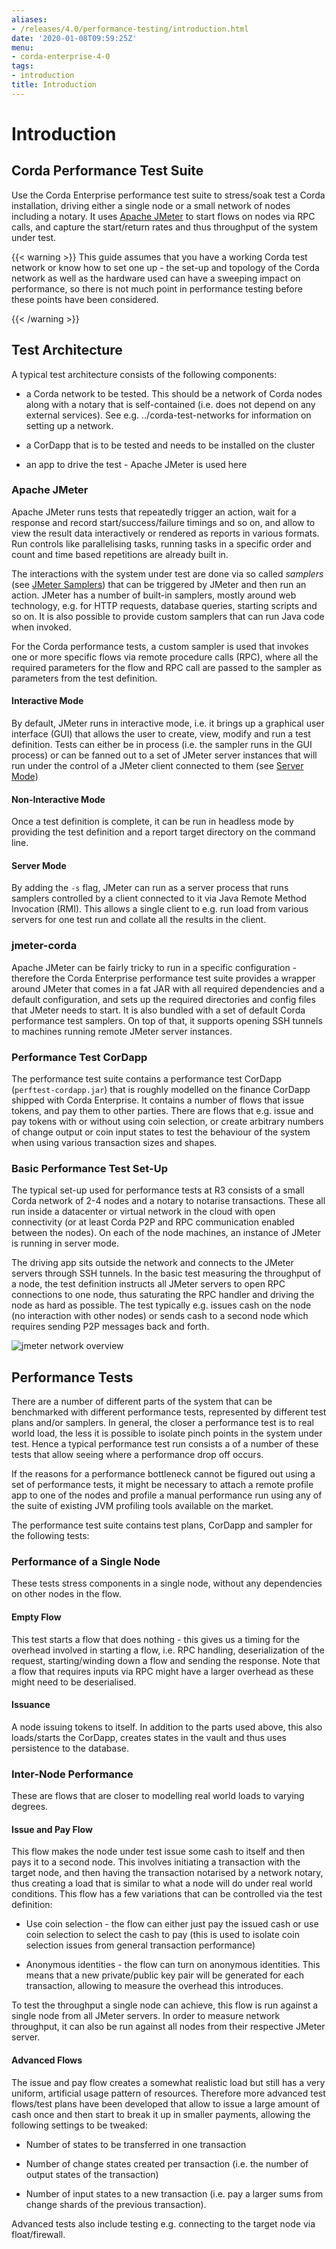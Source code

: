 ```yaml
---
aliases:
- /releases/4.0/performance-testing/introduction.html
date: '2020-01-08T09:59:25Z'
menu:
- corda-enterprise-4-0
tags:
- introduction
title: Introduction
---
```



# Introduction


## Corda Performance Test Suite

Use the Corda Enterprise performance test suite to stress/soak test a Corda installation, driving either a single
                node or a small network of nodes including a notary.
                It uses [Apache JMeter](https://jmeter.apache.org) to start flows on nodes via RPC calls, and
                capture the start/return rates and thus throughput of the system under test.


{{< warning >}}
This guide assumes that you have a working Corda test network or
                    know how to set one up - the set-up and topology of the Corda network as well as the hardware used can have a sweeping
                    impact on performance, so there is not much point in performance testing before these points have been considered.

{{< /warning >}}


## Test Architecture

A typical test architecture consists of the following components:


* a Corda network to be tested. This should be a network of Corda nodes along with a notary that is self-contained
                        (i.e. does not depend on any external services). See e.g. ../corda-test-networks for information on
                        setting up a network.


* a CorDapp that is to be tested and needs to be installed on the cluster


* an app to drive the test - Apache JMeter is used here



### Apache JMeter

Apache JMeter runs tests that repeatedly trigger an action, wait for a response and record start/success/failure
                    timings and so on, and allow to view the result data interactively or rendered as reports in various formats. Run controls
                    like parallelising tasks, running tasks in a specific order and count and time based repetitions are already built in.

The interactions with the system under test are done via so called *samplers* (see [JMeter Samplers](jmeter-samplers.md)) that can be
                    triggered by JMeter and then
                    run an action. JMeter has a number of built-in samplers, mostly around web technology, e.g. for HTTP requests, database
                    queries, starting scripts and so on. It is also possible to provide custom samplers that can run Java code when invoked.

For the Corda performance tests, a custom sampler is used that invokes one or more specific flows via remote procedure
                    calls (RPC), where all the required parameters for the flow and RPC call are passed to the sampler as parameters from
                    the test definition.


#### Interactive Mode

By default, JMeter runs in interactive mode, i.e. it brings up a graphical user interface (GUI) that allows the user to
                        create, view, modify and run a test definition. Tests can either be in process (i.e. the sampler runs in the GUI
                        process) or can be fanned out to a set of JMeter server instances that will run under the control of a JMeter client
                        connected to them (see [Server Mode](#jmeter-server))


#### Non-Interactive Mode

Once a test definition is complete, it can be run in headless mode by providing the test definition and a report target
                        directory on the command line.


#### Server Mode

By adding the `-s` flag,  JMeter can run as a server process that runs samplers controlled by a client connected to it
                        via Java Remote Method Invocation (RMI).
                        This allows a single client to e.g. run load from various servers for one test run and collate all the results in the
                        client.


### jmeter-corda

Apache JMeter can be fairly tricky to run in a specific configuration - therefore the Corda Enterprise performance test
                    suite provides a wrapper around JMeter that comes in a fat JAR with all required dependencies and a default configuration,
                    and sets up the required directories and config files that JMeter needs to start. It is also bundled with a set of default
                    Corda performance test samplers. On top of that, it supports opening SSH tunnels to machines running remote JMeter server
                    instances.


### Performance Test CorDapp

The performance test suite contains a performance test CorDapp (`perftest-cordapp.jar`) that is roughly modelled on the
                    finance CorDapp shipped with Corda Enterprise. It contains a number of flows that issue tokens, and pay them to other
                    parties. There are flows that e.g. issue and pay tokens with or without using coin selection, or create arbitrary
                    numbers of change output or coin input states to test the behaviour of the system when using various transaction sizes
                    and shapes.


### Basic Performance Test Set-Up

The typical set-up used for performance tests at R3 consists of a small Corda network of 2-4 nodes and a notary to
                    notarise transactions. These all run inside a datacenter or virtual network in the cloud with open connectivity (or at
                    least Corda P2P and RPC communication enabled between the nodes). On each of the node machines, an instance of JMeter
                    is running in server mode.

The driving app sits outside the network and connects to the JMeter servers through SSH tunnels. In the basic test
                    measuring the throughput of a node, the test definition instructs all JMeter servers to open RPC connections to one node,
                    thus saturating the RPC handler and driving the node as hard as possible. The test typically e.g. issues cash on the node
                    (no interaction with other nodes) or sends cash to a second node which requires sending P2P messages back and forth.

![jmeter network overview](performance-testing/resources/jmeter-network-overview.png "jmeter network overview")
## Performance Tests

There are a number of different parts of the system that can be benchmarked with different performance tests, represented
                by different test plans and/or samplers. In general, the closer a performance test is to real world load, the less it is
                possible to isolate pinch points in the system under test. Hence a typical performance test run consists a of a number
                of these tests that allow seeing where a performance drop off occurs.

If the reasons for a performance bottleneck cannot be figured out using a set of performance tests, it might be necessary
                to attach a remote profile app to one of the nodes and profile a manual performance run using any of the suite of
                existing JVM profiling tools available on the market.

The performance test suite contains test plans, CorDapp and sampler for the following tests:


### Performance of a Single Node

These tests stress components in a single node, without any dependencies on other nodes in the flow.


#### Empty Flow

This test starts a flow that does nothing - this gives us a timing for the overhead involved in starting a flow, i.e. RPC
                        handling, deserialization of the request, starting/winding down a flow and sending the response. Note that a flow that
                        requires inputs via RPC might have a larger overhead as these might need to be deserialised.


#### Issuance

A node issuing tokens to itself. In addition to the parts used above, this also loads/starts the CorDapp, creates states
                        in the vault and thus uses persistence to the database.


### Inter-Node Performance

These are flows that are closer to modelling real world loads to varying degrees.


#### Issue and Pay Flow

This flow makes the node under test issue some cash to itself and then pays it to a second node. This involves initiating
                        a transaction with the target node, and then having the transaction notarised by a network notary, thus creating a load that
                        is similar to what a node will do under real world conditions. This flow has a few variations that can be controlled via
                        the test definition:


* Use coin selection - the flow can either just pay the issued cash or use coin selection to select the cash to pay (this
                                is used to isolate coin selection issues from general transaction performance)


* Anonymous identities - the flow can turn on anonymous identities. This means that a new private/public key pair will be
                                generated for each transaction, allowing to measure the overhead this introduces.


To test the throughput a single node can achieve, this flow is run against a single node from all JMeter servers. In order
                        to measure network throughput, it can also be run against all nodes from their respective JMeter server.


#### Advanced Flows

The issue and pay flow creates a somewhat realistic load but still has a very uniform, artificial usage pattern of resources.
                        Therefore more advanced test flows/test plans have been developed that allow to issue a large amount of cash once and
                        then start to break it up in smaller payments, allowing the following settings to be tweaked:


* Number of states to be transferred in one transaction


* Number of change states created per transaction (i.e. the number of output states of the transaction)


* Number of input states to a new transaction (i.e. pay a larger sums from change shards of the previous transaction).


Advanced tests also include testing e.g. connecting to the target node via float/firewall.


